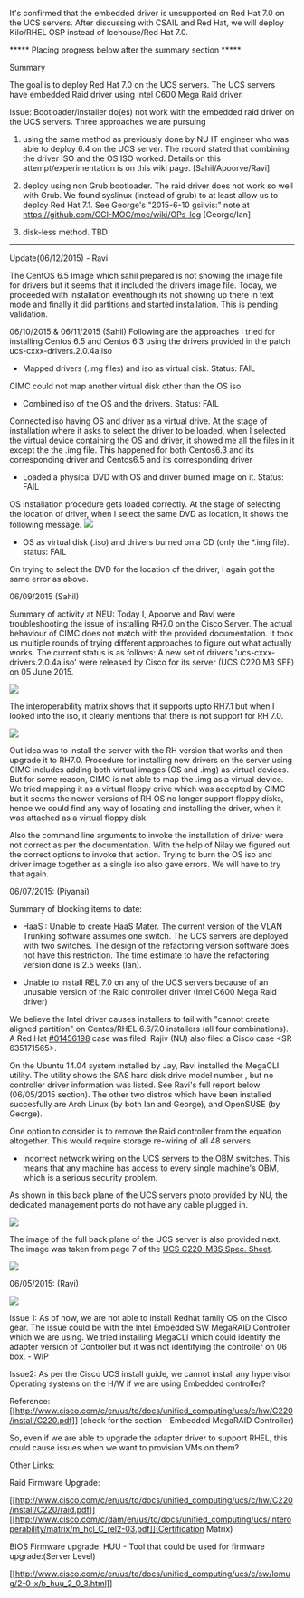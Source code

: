 It's confirmed that the embedded driver is unsupported on Red Hat 7.0 on the UCS servers. After discussing with CSAIL and Red Hat, we will deploy Kilo/RHEL OSP instead of Icehouse/Red Hat 7.0. 

***** Placing progress below after the summary section *****

Summary

The goal is to deploy Red Hat 7.0 on the UCS servers. The UCS servers have embedded Raid driver using Intel C600 Mega Raid driver.
 
Issue: Bootloader/installer do(es) not work with the embedded raid driver on the UCS servers.
Three approaches we are pursuing 

1. using the same method as previously done by NU IT engineer who was able to deploy 6.4 on the UCS server. The record stated that combining the driver ISO and the OS ISO worked. Details on this attempt/experimentation is on this wiki page. [Sahil/Apoorve/Ravi]

2. deploy using non Grub bootloader. The raid driver does not work so well with Grub. We found syslinux (instead of grub) to at least allow us to deploy Red Hat 7.1. See George's "2015-6-10 gsilvis:" note at https://github.com/CCI-MOC/moc/wiki/OPs-log [George/Ian]

3. disk-less method. TBD


**********
Update(06/12/2015) - Ravi

The CentOS 6.5 Image which sahil prepared is not showing the image file for drivers but it seems that it included the drivers image file. Today, we proceeded with installation eventhough its not showing up there in text mode and finally it did partitions and started installation. This is pending validation.


06/10/2015 & 06/11/2015 (Sahil)
Following are the approaches I tried for installing Centos 6.5 and Centos 6.3 using the drivers provided in the patch ucs-cxxx-drivers.2.0.4a.iso

*  Mapped drivers (.img files) and iso as virtual disk. Status: FAIL

CIMC could not map another virtual disk other than the OS iso

* Combined iso of the OS and the drivers. Status: FAIL

Connected iso having OS and driver as a virtual drive.
At the stage of installation where it asks to select the driver to be loaded, when I selected the virtual device containing the OS and driver,
it showed me all the files in it except the the <driver>.img file.
This happened for both Centos6.3 and its corresponding driver and Centos6.5 and its corresponding driver

* Loaded a physical DVD with OS and driver burned image on it. Status: FAIL

OS installation procedure gets loaded correctly.
At the stage of selecting the location of driver, when I select the same DVD as location, it shows the following message.
![](selectDvdFordriver.png)

* OS as virtual disk (.iso) and drivers burned on  a CD (only the *.img file). status: FAIL

On trying to select the DVD for the location of the driver, I again got the same error as above.



06/09/2015 (Sahil)

Summary of activity at NEU:
Today I, Apoorve and Ravi were troubleshooting the issue of installing RH7.0 on the Cisco Server. 
The actual behaviour of CIMC does not match with the provided documentation. It took us multiple rounds of trying different approaches to figure out what actually works. 
The current status is as follows:
A new set of drivers 'ucs-cxxx-drivers.2.0.4a.iso' were released by Cisco for its server (UCS C220 M3 SFF) on 05 June 2015. 

![](NewDriverRelease.png)


The interoperability matrix shows that it supports upto RH7.1 but when I looked into the iso, it clearly mentions that there is not support for RH 7.0. 

![](SupportInfo-newDriver.png)

Out idea was to install the server with the RH version that works and then upgrade it to RH7.0. 
Procedure for installing new drivers on the server using CIMC includes adding both virtual images (OS and <driver>.img) as virtual devices. But for some reason, CIMC is not able to map the <dirver>.img as a virtual device. We tried mapping it as a virtual floppy drive which was accepted by CIMC but it seems the newer versions of RH OS no longer support floppy disks, hence we could find any way of locating and installing the driver, when it was attached as a virtual floppy disk. 

Also the command line arguments to invoke the installation of driver were not correct as per the documentation. With the help of Nilay we figured out the correct options to invoke that action. 
Trying to burn the OS iso and driver image together as a single iso also gave errors. We will have to try that again. 


06/07/2015: (Piyanai)

Summary of blocking items to date:

* HaaS : Unable to create HaaS Mater. The current version of the VLAN Trunking software assumes one switch. The UCS servers are deployed with two switches. The design of the refactoring version software does not have this restriction. The time estimate to have the refactoring version done is 2.5 weeks (Ian). 

* Unable to install REL 7.0 on any of the UCS servers because of an unusable version of the Raid controller driver (Intel C600 Mega Raid driver)

We believe the Intel driver causes installers to fail with "cannot create aligned partition" on Centos/RHEL 6.6/7.0 installers (all four combinations). A Red Hat [#01456198](https://access.redhat.com/support/cases/#/case/01456198) case was filed. Rajiv (NU) also filed a Cisco case <SR 635171565>. 

On the Ubuntu 14.04 system installed by Jay, Ravi installed the MegaCLI utility. The utility shows the SAS hard disk drive model number <ST300MM0006>, but no controller driver information was listed. See Ravi's full report below (06/05/2015 section).  The other two distros which have been installed succesfully are Arch Linux (by both Ian and George), and OpenSUSE (by George).

One option to consider is to remove the Raid controller from the equation altogether. This would require storage re-wiring of all 48 servers. 

* Incorrect network wiring on the UCS servers to the OBM switches.  This means that any machine has access to every single machine's OBM, which is a serious security problem.

As shown in this back plane of the UCS servers photo provided by NU, the dedicated management ports do not have any cable plugged in. 

![](UCSnetworkCabling.png)

The image of the full back plane of the UCS server is also provided next. The image was taken from page 7 of the [UCS C220-M3S Spec. Sheet]( https://www.cisco.com/c/dam/en/us/products/collateral/servers-unified-computing/ucs-c-series-rack-servers/C220M3_SFF_SpecSheet.pdf).

![](Pg7ChassisRearViewUCS_C220-M3S.png)


06/05/2015: (Ravi)

![](RaviMegaRaidScreenShot2.png)

Issue 1:
As of now, we are not able to install Redhat family OS on the Cisco gear. The issue could be with the Intel Embedded SW MegaRAID Controller which we are using. We tried installing MegaCLI which could identify the adapter version of Controller but it was not identifying the controller on 06 box. - WIP


Issue2:
As per the Cisco UCS install guide, we cannot install any hypervisor Operating systems on the H/W if we are using Embedded controller?

Reference:
[[http://www.cisco.com/c/en/us/td/docs/unified_computing/ucs/c/hw/C220/install/C220.pdf]]
 (check for the section - Embedded MegaRAID Controller)

So, even if we are able to upgrade the adapter driver to support RHEL, this could cause issues when we want to provision VMs on them?

 
Other Links:

Raid Firmware Upgrade:

[[http://www.cisco.com/c/en/us/td/docs/unified_computing/ucs/c/hw/C220/install/C220/raid.pdf]]
[[http://www.cisco.com/c/dam/en/us/td/docs/unified_computing/ucs/interoperability/matrix/m_hcl_C_rel2-03.pdf]](Certification Matrix)

BIOS Firmware upgrade:
HUU - Tool that could be used for firmware upgrade:(Server Level)

[[http://www.cisco.com/c/en/us/td/docs/unified_computing/ucs/c/sw/lomug/2-0-x/b_huu_2_0_3.html]]


